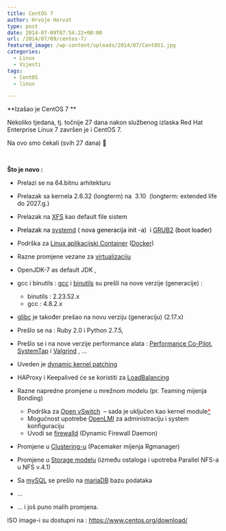 ```yaml
---
title: CentOS 7
author: Hrvoje Horvat
type: post
date: 2014-07-09T07:54:22+00:00
url: /2014/07/09/centos-7/
featured_image: /wp-content/uploads/2014/07/CentOS1.jpg
categories:
  - Linux
  - Vijesti
tags:
  - CentOS
  - linux

---
```

**Izašao je CentOS 7 **

Nekoliko tjedana, tj. točnije 27 dana nakon službenog izlaska Red Hat Enterprise Linux 7 završen je i CentOS 7.

Na ovo smo čekali (svih 27 dana) 🙂

&nbsp;

**Što je novo :**

  * Prelazi se na 64.bitnu arhitekturu
  * Prelazak sa kernela 2.6.32 (longterm) na  3.10  (longterm: extended life do 2027.g.)
  * Prelazak na [XFS][1] kao default file sistem
  * <span style="color: #000000;">Prelazak na <a href="https://access.redhat.com/documentation/en-US/Red_Hat_Enterprise_Linux/7/html/7.0_Release_Notes/chap-Red_Hat_Enterprise_Linux-7.0_Release_Notes-System_and_Services.html">systemd</a> ( nova generacija <span class="lang:default decode:true  crayon-inline ">init</span> -a)  i <a href="http://en.wikipedia.org/wiki/GNU_GRUB#GRUB_version_2_.28GRUB.29">GRUB2</a> (boot loader)</span>
  * Podrška za [Linux aplikacijski Container][2] ([Docker][3])
  * Razne promjene vezane za [virtualizaciju][4]

  * OpenJDK-7 as default JDK ,
  * gcc i binutils : [gcc][5] i [binutils][6] su prešli na nove verzije (generacije) : 
      * binutils : 2.23.52.x
      * gcc : 4.8.2.x
  * [glibc][7] je također prešao na novu verziju (generaciju) (2.17.x)
  * Prešlo se na : Ruby 2.0 i Python 2.7.5,
  * Prešlo se i na nove verzije performance alata : [Performance Co-Pilot][8], [SystemTap][9] i [Valgrind][10] , &#8230;

  * Uveden je [dynamic kernel patching][11]
  * HAProxy i Keepalived će se koristiti za [LoadBalancing][12]
  * Razne napredne promjene u mrežnom modelu (pr. Teaming mijenja Bonding) 
      * Podrška za [Open vSwitch][13]  &#8211; sada je uključen kao kernel module[<span style="color: #ff0000;">*</span>][14]
      * Mogućnost upotrebe [OpenLMI][15] za administraciju i system konfiguraciju
      * Uvodi se [firewalld][16] (Dynamic Firewall Daemon)
  * Promjene u [Clustering-u][17] (Pacemaker mijenja Rgmanager)
  * Promjene u [Storage modelu][18] (između ostaloga i upotreba Parallel NFS-a u NFS v.4.1)
  * Sa [mySQL][19] se prešlo na [mariaDB][20] bazu podataka
  * &#8230;
  * &#8230; i još puno malih promjena.

ISO image-i su dostupni na : <https://www.centos.org/download/>

 [1]: http://en.wikipedia.org/wiki/XFS
 [2]: https://access.redhat.com/documentation/en-US/Red_Hat_Enterprise_Linux/7/html/7.0_Release_Notes/chap-Red_Hat_Enterprise_Linux-7.0_Release_Notes-Linux_Containers_with_Docker_Format.html
 [3]: https://www.docker.com/
 [4]: https://access.redhat.com/documentation/en-US/Red_Hat_Enterprise_Linux/7/html/7.0_Release_Notes/chap-Red_Hat_Enterprise_Linux-7.0_Release_Notes-Virtualization.html
 [5]: http://gcc.gnu.org/
 [6]: http://www.gnu.org/software/binutils/
 [7]: http://www.gnu.org/software/libc/
 [8]: http://www.performancecopilot.org/
 [9]: http://sourceware.org/systemtap/
 [10]: http://valgrind.org/
 [11]: https://www.linkedin.com/redirect?url=https%3A%2F%2Faccess%2Eredhat%2Ecom%2Fsite%2Fdocumentation%2Fen-US%2FRed_Hat_Enterprise_Linux%2F7%2Fhtml%2F7%2E0_Release_Notes%2Fchap-Red_Hat_Enterprise_Linux-7%2E0_Release_Notes-Kernel%2Ehtml&urlhash=TPf1&_t=tracking_disc
 [12]: https://www.linkedin.com/redirect?url=https%3A%2F%2Faccess%2Eredhat%2Ecom%2Fsite%2Fdocumentation%2Fen-US%2FRed_Hat_Enterprise_Linux%2F7%2Fhtml%2F7%2E0_Release_Notes%2Fsect-Red_Hat_Enterprise_Linux-7%2E0_Release_Notes-Clustering-Keepalived_and_HAProxy_Replace_Piranha_as_Load_Balancer%2Ehtml&urlhash=xIy-&_t=tracking_disc
 [13]: http://openvswitch.org/
 [14]: https://access.redhat.com/documentation/en-US/Red_Hat_Enterprise_Linux/7/html/7.0_Release_Notes/chap-Red_Hat_Enterprise_Linux-7.0_Release_Notes-Kernel.html
 [15]: http://www.openlmi.org/
 [16]: https://fedoraproject.org/wiki/FirewallD
 [17]: https://access.redhat.com/documentation/en-US/Red_Hat_Enterprise_Linux/7/html/7.0_Release_Notes/chap-Red_Hat_Enterprise_Linux-7.0_Release_Notes-Clustering.html
 [18]: https://access.redhat.com/documentation/en-US/Red_Hat_Enterprise_Linux/7/html/7.0_Release_Notes/chap-Red_Hat_Enterprise_Linux-7.0_Release_Notes-Storage.html
 [19]: http://www.mysql.com/
 [20]: https://mariadb.org/